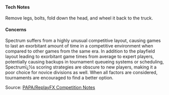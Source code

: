 #### Tech Notes
            
Remove legs, bolts, fold down the head, and wheel it back to the truck.

#### Concerns
Spectrum suffers from a highly unusual competitive layout, causing games to last an exorbitant amount of time in a competitive environment when compared to other games from the same era. In addition to the playfield layout leading to exorbitant game times from average to expert players, potentially causing backups in tournament queueing systems or scheduling, Spectrumï¿½s scoring strategies are obscure to new players, making it a poor choice for novice divisions as well. When all factors are considered, tournaments are encouraged to find a better option.

Source: [PAPA/ReplayFX Competition Notes](https://replayfoundation.org/papa/learning-center/director-guide/game-notes/#GameNotes)
